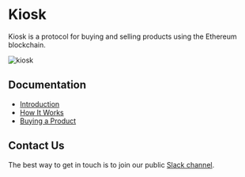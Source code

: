 # Kiosk

Kiosk is a protocol for buying and selling products using the Ethereum blockchain.


![kiosk](https://github.com/kioskprotocol/kiosk/blob/master/kioskdemo.png)

## Documentation
* [Introduction](https://kioskprotocol.gitbooks.io/kiosk/content/)
* [How It Works](https://kioskprotocol.gitbooks.io/kiosk/content/headers/how-it-works.html)
* [Buying a Product](https://kioskprotocol.gitbooks.io/kiosk/content/basics/buy-product.html)

## Contact Us

The best way to get in touch is to join our public [Slack channel](https://join.slack.com/t/kioskprotocol/shared_invite/MjI3NzAwMzMyMTYyLTE1MDI5MjYyNzItM2FiMjA1NWIxZg).
